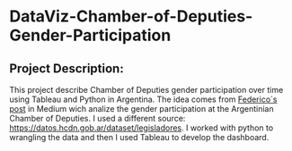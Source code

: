 # DataViz-Chamber-of-Deputies-Gender-Participation
## Project Description:
This project describe Chamber of Deputies gender participation over time using Tableau and Python in Argentina. 
The idea comes from [Federico´s post](https://medium.com/@fedefluxa/diputados-g%C3%A9nero-y-python-un-an%C3%A1lisis-interesante-b71c646ddbed) in Medium wich analize the gender participation at the Argentinian Chamber of Deputies.
I used a different source: https://datos.hcdn.gob.ar/dataset/legisladores.
I worked with python to wrangling the data and then I used Tableau to develop the dashboard.
